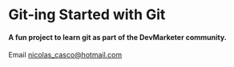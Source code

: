 # Git-ing Started with Git

#### A fun project to learn git as part of the **DevMarketer** community.

Email [nicolas_casco@hotmail.com](Mailto:nicolas_casco@hotmail.com)
